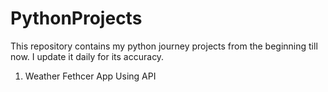 # PythonProjects
This repository contains my python journey projects from the beginning till now. I update it daily for its accuracy.
  1. Weather Fethcer App  Using API
